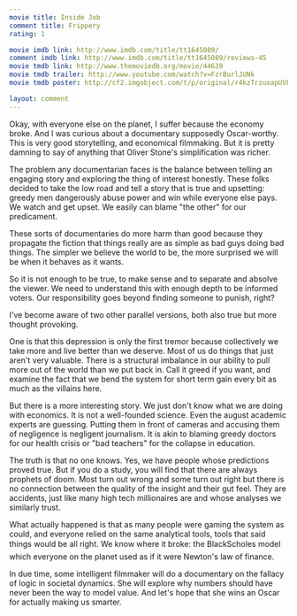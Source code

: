 ```yaml
---
movie title: Inside Job
comment title: Frippery
rating: 1

movie imdb link: http://www.imdb.com/title/tt1645089/
comment imdb link: http://www.imdb.com/title/tt1645089/reviews-45
movie tmdb link: http://www.themoviedb.org/movie/44639
movie tmdb trailer: http://www.youtube.com/watch?v=FzrBurlJUNk
movie tmdb poster: http://cf2.imgobject.com/t/p/original/r4kzTrzuxapUVFPhocBXKQwEKm4.jpg

layout: comment
---
```


Okay, with everyone else on the planet, I suffer because the economy broke. And I was curious about a documentary supposedly Oscar-worthy. This is very good storytelling, and economical filmmaking. But it is pretty damning to say of anything that Oliver Stone's simplification was richer.

The problem any documentarian faces is the balance between telling an engaging story and exploring the thing of interest honestly. These folks decided to take the low road and tell a story that is true and upsetting: greedy men dangerously abuse power and win while everyone else pays. We watch and get upset. We easily can blame "the other" for our predicament.

These sorts of documentaries do more harm than good because they propagate the fiction that things really are as simple as bad guys doing bad things. The simpler we believe the world to be, the more surprised we will be when it behaves as it wants.

So it is not enough to be true, to make sense and to separate and absolve the viewer. We need to understand this with enough depth to be informed voters. Our responsibility goes beyond finding someone to punish, right?

I've become aware of two other parallel versions, both also true but more thought provoking.

One is that this depression is only the first tremor because collectively we take more and live better than we deserve. Most of us do things that just aren't very valuable. There is a structural imbalance in our ability to pull more out of the world than we put back in. Call it greed if you want, and examine the fact that we bend the system for short term gain every bit as much as the villains here.

But there is a more interesting story. We just don't know what we are doing with economics. It is not a well-founded science. Even the august academic experts are guessing. Putting them in front of cameras and accusing them of negligence is negligent journalism. It is akin to blaming greedy doctors for our health crisis or "bad teachers" for the collapse in education. 

The truth is that no one knows. Yes, we have people whose predictions proved true. But if you do a study, you will find that there are always prophets of doom. Most turn out wrong and some turn out right but there is no connection between the quality of the insight and their gut feel. They are accidents, just like many high tech millionaires are and whose analyses we similarly trust.

What actually happened is that as many people were gaming the system as could, and everyone relied on the same analytical tools, tools that said things would be all right. We know where it broke: the BlackScholes model which everyone on the planet used as if it were Newton's law of finance.

In due time, some intelligent filmmaker will do a documentary on the fallacy of logic in societal dynamics. She will explore why numbers should have never been the way to model value. And let's hope that she wins an Oscar for actually making us smarter.